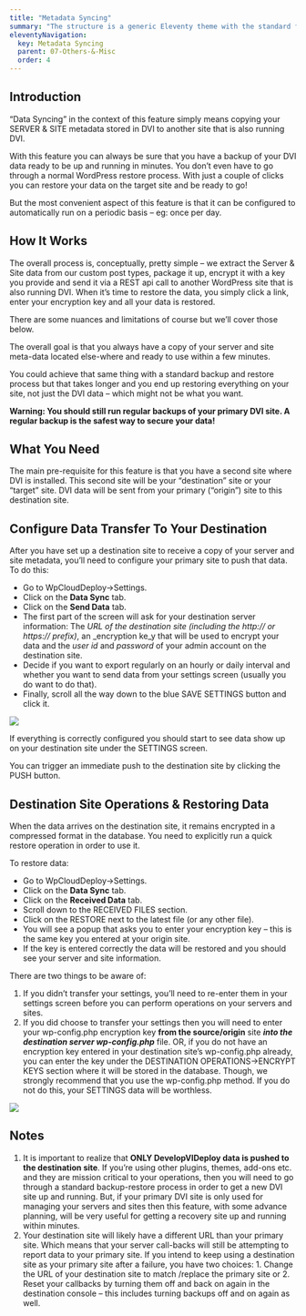 ```yaml
---
title: "Metadata Syncing"
summary: "The structure is a generic Eleventy theme with the standard folder and file names."
eleventyNavigation:
  key: Metadata Syncing
  parent: 07-Others-&-Misc
  order: 4
---
```

## Introduction

“Data Syncing” in the context of this feature simply means copying your SERVER & SITE metadata stored in DVI to another site that is also running DVI.

With this feature you can always be sure that you have a backup of your DVI data ready to be up and running in minutes. You don’t even have to go through a normal WordPress restore process. With just a couple of clicks you can restore your data on the target site and be ready to go!

But the most convenient aspect of this feature is that it can be configured to automatically run on a periodic basis – eg: once per day.

## How It Works

The overall process is, conceptually, pretty simple – we extract the Server & Site data from our custom post types, package it up, encrypt it with a key you provide and send it via a REST api call to another WordPress site that is also running DVI. When it’s time to restore the data, you simply click a link, enter your encryption key and all your data is restored.

There are some nuances and limitations of course but we’ll cover those below.

The overall goal is that you always have a copy of your server and site meta-data located else-where and ready to use within a few minutes.

You could achieve that same thing with a standard backup and restore process but that takes longer and you end up restoring everything on your site, not just the DVI data – which might not be what you want.

**Warning: You should still run regular backups of your primary DVI site. A regular backup is the safest way to secure your data!**

## What You Need

The main pre-requisite for this feature is that you have a second site where DVI is installed. This second site will be your “destination” site or your “target” site. DVI data will be sent from your primary (“origin”) site to this destination site.

## Configure Data Transfer To Your Destination

After you have set up a destination site to receive a copy of your server and site metadata, you’ll need to configure your primary site to push that data. To do this:

*   Go to WpCloudDeploy->Settings.
*   Click on the **Data Sync** tab.
*   Click on the **Send Data** tab.
*   The first part of the screen will ask for your destination server information: The _URL of the destination site (including the http:// or https:// prefix)_, an _encryption ke_y that will be used to encrypt your data and the _user id_ and _password_ of your admin account on the destination site.
*   Decide if you want to export regularly on an hourly or daily interval and whether you want to send data from your settings screen (usually you do want to do that).
*   Finally, scroll all the way down to the blue SAVE SETTINGS button and click it.

[![](https://web.archive.org/web/20240420005824im_/https://wpclouddeploy.com/wp-content/uploads/2020/12/wpcd-v4-057.png)](https://web.archive.org/web/20240420005824/https://wpclouddeploy.com/wp-content/uploads/2020/12/wpcd-v4-057.png)

If everything is correctly configured you should start to see data show up on your destination site under the SETTINGS screen.

You can trigger an immediate push to the destination site by clicking the PUSH button.

## Destination Site Operations & Restoring Data

When the data arrives on the destination site, it remains encrypted in a compressed format in the database. You need to explicitly run a quick restore operation in order to use it.

To restore data:

*   Go to WpCloudDeploy->Settings.
*   Click on the **Data Sync** tab.
*   Click on the **Received Data** tab.
*   Scroll down to the RECEIVED FILES section.
*   Click on the RESTORE next to the latest file (or any other file).
*   You will see a popup that asks you to enter your encryption key – this is the same key you entered at your origin site.
*   If the key is entered correctly the data will be restored and you should see your server and site information.

There are two things to be aware of:

1.  If you didn’t transfer your settings, you’ll need to re-enter them in your settings screen before you can perform operations on your servers and sites.
2.  If you did choose to transfer your settings then you will need to enter your wp-config.php encryption key **from the source/origin** site _**into the destination server wp-config.php**_ file. OR, if you do not have an encryption key entered in your destination site’s wp-config.php already, you can enter the key under the DESTINATION OPERATIONS->ENCRYPT KEYS section where it will be stored in the database. Though, we strongly recommend that you use the wp-config.php method. If you do not do this, your SETTINGS data will be worthless.

[![](https://web.archive.org/web/20240420005824im_/https://wpclouddeploy.com/wp-content/uploads/2020/12/wpcd-v4-058.png)](https://web.archive.org/web/20240420005824/https://wpclouddeploy.com/wp-content/uploads/2020/12/wpcd-v4-058.png)

## Notes

1.  It is important to realize that **ONLY DevelopVIDeploy data is pushed to the destination site**. If you’re using other plugins, themes, add-ons etc. and they are mission critical to your operations, then you will need to go through a standard backup-restore process in order to get a new DVI site up and running. But, if your primary DVI site is only used for managing your servers and sites then this feature, with some advance planning, will be very useful for getting a recovery site up and running within minutes.
2.  Your destination site will likely have a different URL than your primary site. Which means that your server call-backs will still be attempting to report data to your primary site. If you intend to keep using a destination site as your primary site after a failure, you have two choices: 1. Change the URL of your destination site to match /replace the primary site or 2. Reset your callbacks by turning them off and back on again in the destination console – this includes turning backups off and on again as well.
